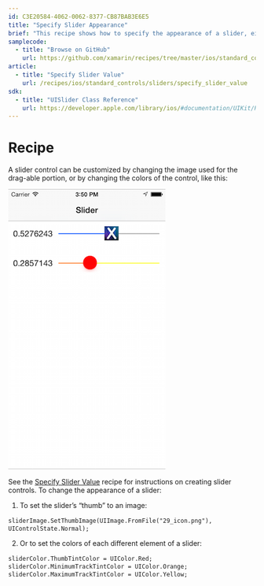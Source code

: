 ```yaml
---
id: C3E20584-4062-0062-8377-CB87BAB3E6E5
title: "Specify Slider Appearance"
brief: "This recipe shows how to specify the appearance of a slider, either with a custom image or colors."
samplecode:
  - title: "Browse on GitHub" 
    url: https://github.com/xamarin/recipes/tree/master/ios/standard_controls/sliders/specify_slider_appearance
article:
  - title: "Specify Slider Value" 
    url: /recipes/ios/standard_controls/sliders/specify_slider_value
sdk:
  - title: "UISlider Class Reference" 
    url: https://developer.apple.com/library/ios/#documentation/UIKit/Reference/UISlider_Class/Reference/Reference.html
---
```


<a name="Recipe" class="injected"></a>


# Recipe

A slider control can be customized by changing the image used for the
drag-able portion, or by changing the colors of the control, like this:

 ![](Images/SliderAppearance.png)

See the [Specify Slider Value](/recipes/ios/standard_controls/sliders/specify_slider_value) recipe for instructions on creating slider controls. To change the
appearance of a slider:

1. To set the slider’s “thumb” to an image:

```
sliderImage.SetThumbImage(UIImage.FromFile("29_icon.png"), UIControlState.Normal);
```

<ol start="2"><li>Or to set the colors of each different element of a slider:</li></ol>

```
sliderColor.ThumbTintColor = UIColor.Red;
sliderColor.MinimumTrackTintColor = UIColor.Orange;
sliderColor.MaximumTrackTintColor = UIColor.Yellow;
```

